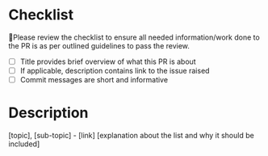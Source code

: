 # Checklist

🚨Please review the checklist to ensure all needed information/work done to the PR is as per outlined guidelines to pass the review.
- [ ] Title provides brief overview of what this PR is about
- [ ] If applicable, description contains link to the issue raised
- [ ] Commit messages are short and informative

# Description

[topic], [sub-topic] - [link]
[explanation about the list and why it should be included]